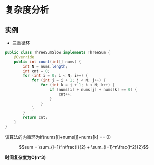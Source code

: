 # 复杂度分析
##  实例
  - 三重循环
```java
public class ThreeSumSlow implements ThreeSum {
    @Override
    public int count(int[] nums) {
        int N = nums.length;
        int cnt = 0;
        for (int i = 0; i < N; i++) {
            for (int j = i + 1; j < N; j++) {
                for (int k = j + 1; k < N; k++) {
                    if (nums[i] + nums[j] + nums[k] == 0) {
                        cnt++;
                    }
                }
            }
        }
        return cnt;
    }
}
```
该算法的内循环为if(nums[i]+nums[j]+nums[k] == 0)

$$sum = \sum_{i=1}^n\frac{i}{2} + \sum_{i=1}^n\frac{i^2}{2}$$ 

**时间复杂度为O(n^3)**


